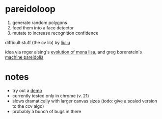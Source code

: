 pareidoloop
===========

1. generate random polygons
2. feed them into a face detector
3. mutate to increase recognition confidence

difficult stuff (the cv lib) by [liuliu]

idea via roger alsing's [evolution of mona lisa], and greg borenstein's [machine pareidolia]

[liuliu]: https://github.com/liuliu/ccv
[evolution of mona lisa]: http://rogeralsing.com/2008/12/07/genetic-programming-evolution-of-mona-lisa/
[cvdazzle]: http://cvdazzle.com/
[machine pareidolia]: http://www.flickr.com/photos/unavoidablegrain/sets/72157628855014523/

notes
=====
* try out a [demo]
* currently tested only in chrome (v. 21)
* slows dramatically with larger canvas sizes (todo: give a scaled version to the ccv algo)
* probably a bunch of bugs in there

[demo]: http://iobound.com/pareidolia/